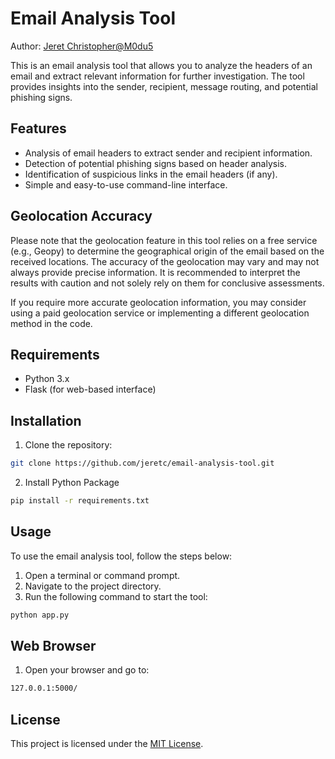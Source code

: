 # Email Analysis Tool

Author: [Jeret Christopher@M0du5](https://github.com/jeretc)

This is an email analysis tool that allows you to analyze the headers of an email and extract relevant information for further investigation. The tool provides insights into the sender, recipient, message routing, and potential phishing signs.

## Features

- Analysis of email headers to extract sender and recipient information.
- Detection of potential phishing signs based on header analysis.
- Identification of suspicious links in the email headers (if any).
- Simple and easy-to-use command-line interface.


## Geolocation Accuracy

Please note that the geolocation feature in this tool relies on a free service (e.g., Geopy) to determine the geographical origin of the email based on the received locations. The accuracy of the geolocation may vary and may not always provide precise information. It is recommended to interpret the results with caution and not solely rely on them for conclusive assessments.

If you require more accurate geolocation information, you may consider using a paid geolocation service or implementing a different geolocation method in the code.


## Requirements

- Python 3.x
- Flask (for web-based interface)

## Installation

1. Clone the repository:

```bash
git clone https://github.com/jeretc/email-analysis-tool.git

```

2. Install Python Package

```bash
pip install -r requirements.txt

```

## Usage

To use the email analysis tool, follow the steps below:

1. Open a terminal or command prompt.
2. Navigate to the project directory.
3. Run the following command to start the tool:

```bash
python app.py

```

## Web Browser

1. Open your browser and go to:

```bash
127.0.0.1:5000/

```

## License
This project is licensed under the [MIT License](LICENSE).








